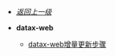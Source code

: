 - [*返回上一级*](/_sidebar.md)
- **datax-web**

    - [datax-web增量更新步骤](/datax-web/datax-web增量更新步骤/README.md)
